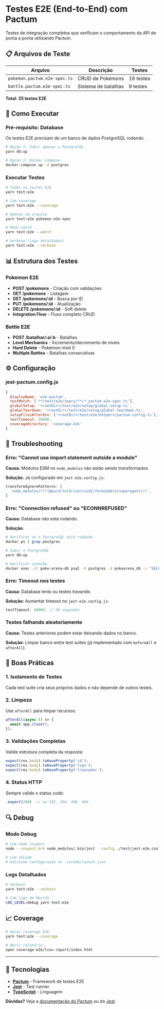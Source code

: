 # Testes E2E (End-to-End) com Pactum

Testes de integração completos que verificam o comportamento da API de ponta a ponta utilizando Pactum.

## 📋 Arquivos de Teste

| Arquivo | Descrição | Testes |
|---------|-----------|--------|
| `pokemon.pactum.e2e-spec.ts` | CRUD de Pokémons | 16 testes |
| `battle.pactum.e2e-spec.ts` | Sistema de batalhas | 9 testes |

**Total: 25 testes E2E**

## 🚀 Como Executar

### Pré-requisito: Database

Os testes E2E precisam de um banco de dados PostgreSQL rodando.

```bash
# Opção 1: Subir apenas o PostgreSQL
yarn db:up

# Opção 2: Docker Compose
docker-compose up -d postgres
```

### Executar Testes

```bash
# Todos os testes E2E
yarn test:e2e

# Com coverage
yarn test:e2e --coverage

# Apenas um arquivo
yarn test:e2e pokemon.e2e-spec

# Modo watch
yarn test:e2e --watch

# Verbose (logs detalhados)
yarn test:e2e --verbose
```

## 📊 Estrutura dos Testes

### Pokemon E2E
- **POST /pokemons** - Criação com validações
- **GET /pokemons** - Listagem
- **GET /pokemons/:id** - Busca por ID
- **PUT /pokemons/:id** - Atualização
- **DELETE /pokemons/:id** - Soft delete
- **Integration Flow** - Fluxo completo CRUD

### Battle E2E
- **POST /batalhar/:a/:b** - Batalhas
- **Level Mechanics** - Incremento/decremento de níveis
- **Hard Delete** - Pokémon nível 0
- **Multiple Battles** - Batalhas consecutivas

## ⚙️ Configuração

### jest-pactum.config.js

```javascript
{
  displayName: 'e2e-pactum',
  testMatch: ['**/test/e2e/specs/**/*.pactum.e2e-spec.ts'],
  globalSetup: '<rootDir>/test/e2e/setup/global-setup.ts',
  globalTeardown: '<rootDir>/test/e2e/setup/global-teardown.ts',
  setupFilesAfterEnv: ['<rootDir>/test/e2e/helpers/pactum-config.ts'],
  testTimeout: 30000,
  coverageDirectory: 'coverage-e2e'
}
```

## 🐛 Troubleshooting

### Erro: "Cannot use import statement outside a module"

**Causa:** Módulos ESM no `node_modules` não estão sendo transformados.

**Solução:** Já configurado em `jest-e2e.config.js`:
```javascript
transformIgnorePatterns: [
  'node_modules/(?!(@paralleldrive/cuid2|formidable|superagent)/)',
]
```

### Erro: "Connection refused" ou "ECONNREFUSED"

**Causa:** Database não está rodando.

**Solução:**
```bash
# Verificar se o PostgreSQL está rodando
docker ps | grep postgres

# Subir o PostgreSQL
yarn db:up

# Verificar conexão
docker exec -it poke-arena-db psql -U postgres -d pokearena_db -c "SELECT 1;"
```

### Erro: Timeout nos testes

**Causa:** Database lento ou testes travando.

**Solução:** Aumentar timeout no `jest-e2e.config.js`:
```javascript
testTimeout: 60000, // 60 segundos
```

### Testes falhando aleatoriamente

**Causa:** Testes anteriores podem estar deixando dados no banco.

**Solução:** Limpar banco entre test suites (já implementado com `beforeAll` e `afterAll`).

## 📝 Boas Práticas

### 1. Isolamento de Testes
Cada test suite cria seus próprios dados e não depende de outros testes.

### 2. Limpeza
Use `afterAll` para limpar recursos:
```typescript
afterAll(async () => {
  await app.close();
});
```

### 3. Validações Completas
Valide estrutura completa da resposta:
```typescript
expect(res.body).toHaveProperty('id');
expect(res.body).toHaveProperty('tipo');
expect(res.body).toHaveProperty('treinador');
```

### 4. Status HTTP
Sempre valide o status code:
```typescript
.expect(200)  // ou 201, 204, 400, 404
```

## 🔍 Debug

### Modo Debug

```bash
# Com node inspect
node --inspect-brk node_modules/.bin/jest --config ./test/jest-e2e.config.js --runInBand

# Com VSCode
# Adicione configuração no .vscode/launch.json
```

### Logs Detalhados

```bash
# Verbose
yarn test:e2e --verbose

# Com logs do NestJS
LOG_LEVEL=debug yarn test:e2e
```

## 📈 Coverage

```bash
# Gerar coverage E2E
yarn test:e2e --coverage

# Abrir relatório
open coverage-e2e/lcov-report/index.html
```

---

## 🔧 Tecnologias

- **[Pactum](https://pactumjs.github.io/)** - Framework de testes E2E
- **[Jest](https://jestjs.io/)** - Test runner
- **[TypeScript](https://www.typescriptlang.org/)** - Linguagem

**Dúvidas?** Veja a [documentação do Pactum](https://pactumjs.github.io/) ou do [Jest](https://jestjs.io/).

